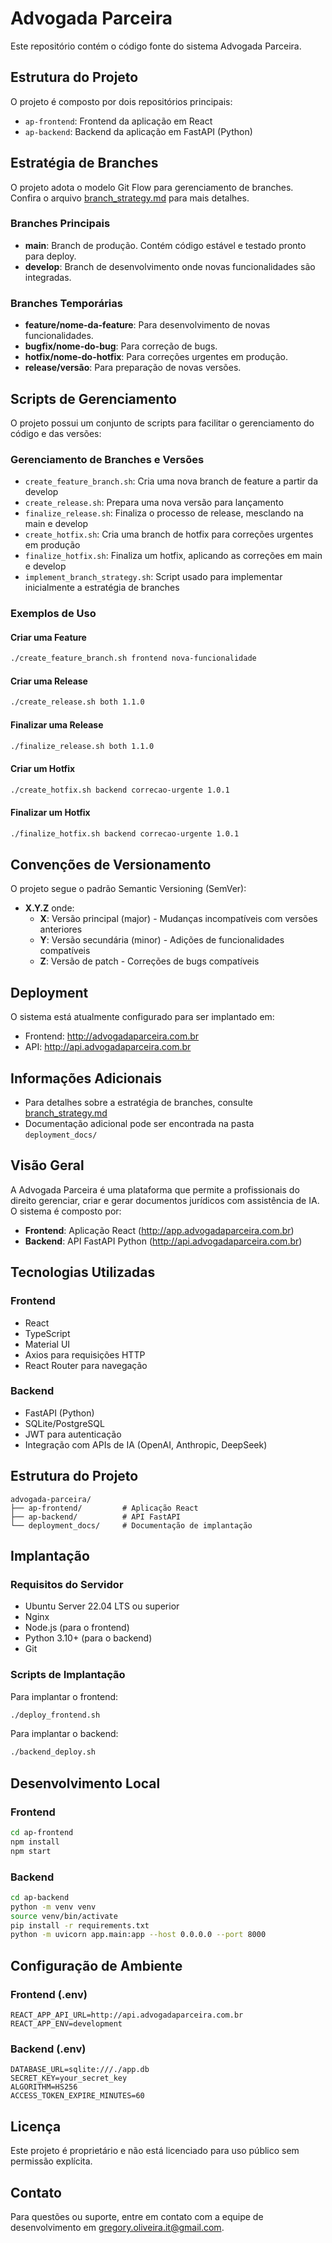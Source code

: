 # Advogada Parceira

Este repositório contém o código fonte do sistema Advogada Parceira.

## Estrutura do Projeto

O projeto é composto por dois repositórios principais:

- `ap-frontend`: Frontend da aplicação em React
- `ap-backend`: Backend da aplicação em FastAPI (Python)

## Estratégia de Branches

O projeto adota o modelo Git Flow para gerenciamento de branches. Confira o arquivo [branch_strategy.md](branch_strategy.md) para mais detalhes.

### Branches Principais
- **main**: Branch de produção. Contém código estável e testado pronto para deploy.
- **develop**: Branch de desenvolvimento onde novas funcionalidades são integradas.

### Branches Temporárias
- **feature/nome-da-feature**: Para desenvolvimento de novas funcionalidades.
- **bugfix/nome-do-bug**: Para correção de bugs.
- **hotfix/nome-do-hotfix**: Para correções urgentes em produção.
- **release/versão**: Para preparação de novas versões.

## Scripts de Gerenciamento

O projeto possui um conjunto de scripts para facilitar o gerenciamento do código e das versões:

### Gerenciamento de Branches e Versões
- `create_feature_branch.sh`: Cria uma nova branch de feature a partir da develop
- `create_release.sh`: Prepara uma nova versão para lançamento
- `finalize_release.sh`: Finaliza o processo de release, mesclando na main e develop
- `create_hotfix.sh`: Cria uma branch de hotfix para correções urgentes em produção
- `finalize_hotfix.sh`: Finaliza um hotfix, aplicando as correções em main e develop
- `implement_branch_strategy.sh`: Script usado para implementar inicialmente a estratégia de branches

### Exemplos de Uso

#### Criar uma Feature
```bash
./create_feature_branch.sh frontend nova-funcionalidade
```

#### Criar uma Release
```bash
./create_release.sh both 1.1.0
```

#### Finalizar uma Release
```bash
./finalize_release.sh both 1.1.0
```

#### Criar um Hotfix
```bash
./create_hotfix.sh backend correcao-urgente 1.0.1
```

#### Finalizar um Hotfix
```bash
./finalize_hotfix.sh backend correcao-urgente 1.0.1
```

## Convenções de Versionamento

O projeto segue o padrão Semantic Versioning (SemVer):

- **X.Y.Z** onde:
  - **X**: Versão principal (major) - Mudanças incompatíveis com versões anteriores
  - **Y**: Versão secundária (minor) - Adições de funcionalidades compatíveis
  - **Z**: Versão de patch - Correções de bugs compatíveis

## Deployment

O sistema está atualmente configurado para ser implantado em:
- Frontend: http://advogadaparceira.com.br
- API: http://api.advogadaparceira.com.br

## Informações Adicionais

- Para detalhes sobre a estratégia de branches, consulte [branch_strategy.md](branch_strategy.md)
- Documentação adicional pode ser encontrada na pasta `deployment_docs/`

## Visão Geral

A Advogada Parceira é uma plataforma que permite a profissionais do direito gerenciar, criar e gerar documentos jurídicos com assistência de IA. O sistema é composto por:

- **Frontend**: Aplicação React (http://app.advogadaparceira.com.br)
- **Backend**: API FastAPI Python (http://api.advogadaparceira.com.br)

## Tecnologias Utilizadas

### Frontend
- React
- TypeScript
- Material UI
- Axios para requisições HTTP
- React Router para navegação

### Backend
- FastAPI (Python)
- SQLite/PostgreSQL
- JWT para autenticação
- Integração com APIs de IA (OpenAI, Anthropic, DeepSeek)

## Estrutura do Projeto

```
advogada-parceira/
├── ap-frontend/         # Aplicação React
├── ap-backend/          # API FastAPI
└── deployment_docs/     # Documentação de implantação
```

## Implantação

### Requisitos do Servidor
- Ubuntu Server 22.04 LTS ou superior
- Nginx
- Node.js (para o frontend)
- Python 3.10+ (para o backend)
- Git

### Scripts de Implantação

Para implantar o frontend:
```bash
./deploy_frontend.sh
```

Para implantar o backend:
```bash
./backend_deploy.sh
```

## Desenvolvimento Local

### Frontend
```bash
cd ap-frontend
npm install
npm start
```

### Backend
```bash
cd ap-backend
python -m venv venv
source venv/bin/activate
pip install -r requirements.txt
python -m uvicorn app.main:app --host 0.0.0.0 --port 8000
```

## Configuração de Ambiente

### Frontend (.env)
```
REACT_APP_API_URL=http://api.advogadaparceira.com.br
REACT_APP_ENV=development
```

### Backend (.env)
```
DATABASE_URL=sqlite:///./app.db
SECRET_KEY=your_secret_key
ALGORITHM=HS256
ACCESS_TOKEN_EXPIRE_MINUTES=60
```

## Licença

Este projeto é proprietário e não está licenciado para uso público sem permissão explícita.

## Contato

Para questões ou suporte, entre em contato com a equipe de desenvolvimento em gregory.oliveira.it@gmail.com. 